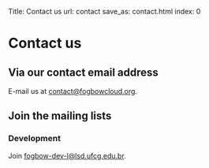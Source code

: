 Title: Contact us
url: contact
save_as: contact.html
index: 0

# Contact us

## Via our contact email address

E-mail us at [contact@fogbowcloud.org](mailto:contact@fogbowcloud.org).

## Join the mailing lists

### Development

Join [fogbow-dev-l@lsd.ufcg.edu.br](mailto:fogbow-dev-l@lsd.ufcg.edu.br).

